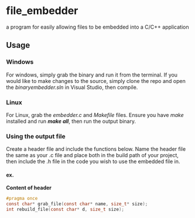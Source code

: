 # file_embedder
a program for easily allowing files to be embedded into a C/C++ application


## Usage

### Windows
For windows, simply grab the binary and run it from the terminal.
If you would like to make changes to the source, simply clone the repo and open the *binaryembedder.sln* in Visual Studio, then compile.


### Linux
For Linux, grab the *embedder.c* and *Makefile* files. Ensure you have *make* installed and run ***make all***, then run the output binary.

### Using the output file
 Create a header file and include the functions below. Name the header file the same as your .c file and place both in the build path of your project, then include the .h file in the code you wish to use the embedded file in.
 #### ex.
 __Content of header__
```C
#pragma once
const char* grab_file(const char* name, size_t* size);
int rebuild_file(const char* d, size_t size);
```
